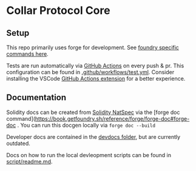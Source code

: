 # Collar Protocol Core

## Setup

This repo primarily uses forge for development. See [foundry specific commands here](./devdocs/FOUNDRY.md).

Tests are run automatically via [GitHub Actions](https://github.com/CollarNetworks/protocol-core/actions) on every push & pr. This configuration can be found in [.github/workflows/test.yml](.github/workflows/test.yml). Consider installing the VSCode [GitHub Actions extension](https://marketplace.visualstudio.com/items?itemName=cschleiden.vscode-github-actions) for a better experience.

## Documentation

Solidity docs can be created from [Solidity NatSpec](https://docs.soliditylang.org/en/latest/style-guide.html#natspec) via the [forge doc command](https://book.getfoundry.sh/reference/forge/forge-doc#forge-doc . You can run this docgen locally via `forge doc --build`

Developer docs are contained in the [devdocs folder](./devdocs/), but are currently outdated.

Docs on how to run the local devleopment scripts can be found in [script/readme.md](./script/readme.md).